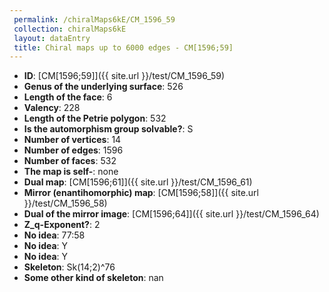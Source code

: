 ```yaml
--- 
 permalink: /chiralMaps6kE/CM_1596_59 
 collection: chiralMaps6kE
 layout: dataEntry
 title: Chiral maps up to 6000 edges - CM[1596;59]
---
```


- **ID**: [CM[1596;59]]({{ site.url }}/test/CM_1596_59)
- **Genus of the underlying surface**: 526
- **Length of the face**: 6
- **Valency**: 228
- **Length of the Petrie polygon**: 532
- **Is the automorphism group solvable?**: S
- **Number of vertices**: 14
- **Number of edges**: 1596
- **Number of faces**: 532
- **The map is self-**: none
- **Dual map**: [CM[1596;61]]({{ site.url }}/test/CM_1596_61)
- **Mirror (enantihomorphic) map**: [CM[1596;58]]({{ site.url }}/test/CM_1596_58)
- **Dual of the mirror image**: [CM[1596;64]]({{ site.url }}/test/CM_1596_64)
- **Z_q-Exponent?**: 2
- **No idea**:  77:58
- **No idea**: Y
- **No idea**: Y
- **Skeleton**: Sk(14;2)^76
- **Some other kind of skeleton**: nan
